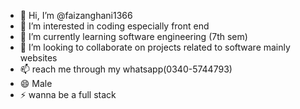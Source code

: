 - 👋 Hi, I’m @faizanghani1366
- 👀 I’m interested in coding especially front end
- 🌱 I’m currently learning software engineering (7th sem)
- 💞️ I’m looking to collaborate on projects related to software mainly websites
- 📫  reach me through my whatsapp(0340-5744793)
- 😄 Male
- ⚡ wanna be a full stack

<!---
faizanghani1366/faizanghani1366 is a ✨ special ✨ repository because its `README.md` (this file) appears on your GitHub profile.
You can click the Preview link to take a look at your changes.
--->
